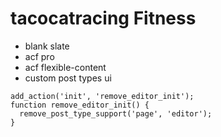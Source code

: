 # tacocatracing Fitness

- blank slate
- acf pro
- acf flexible-content
- custom post types ui

```
add_action('init', 'remove_editor_init');
function remove_editor_init() {
  remove_post_type_support('page', 'editor');
}
```
